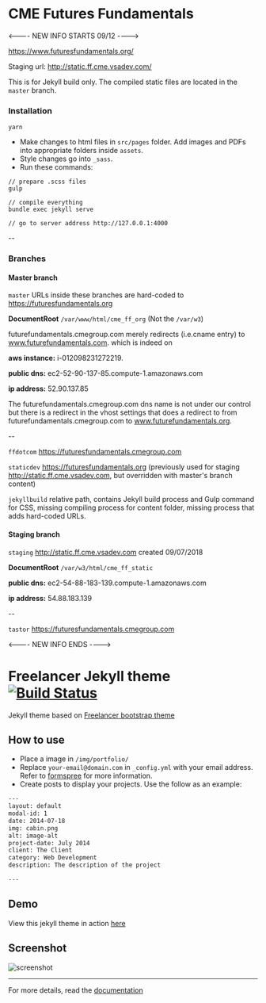# CME Futures Fundamentals

<---- NEW INFO STARTS 09/12 ---->

https://www.futuresfundamentals.org/

Staging url: http://static.ff.cme.vsadev.com/

This is for Jekyll build only. The compiled static files are located in the `master` branch.

### Installation

```
yarn
```

- Make changes to html files in `src/pages` folder. Add images and PDFs into appropriate folders inside `assets`.
- Style changes go into `_sass`.
- Run these commands:

```
// prepare .scss files
gulp

// compile everything
bundle exec jekyll serve

// go to server address http://127.0.0.1:4000
```
--

### Branches

#### Master branch
`master` URLs inside these branches are hard-coded to https://futuresfundamentals.org

**DocumentRoot** `/var/www/html/cme_ff_org` (Not the `/var/w3`)

futurefundamentals.cmegroup.com merely redirects (i.e.cname entry) to www.futurefundamentals.com. which is indeed on

**aws instance:** i-012098231272219.

**public dns:** ec2-52-90-137-85.compute-1.amazonaws.com

**ip address:** 52.90.137.85

The futurefundamentals.cmegroup.com dns name is not under our control but there is a redirect in the vhost settings that does a redirect to from futurefundamentals.cmegroup.com to www.futurefundamentals.org.

--


`ffdotcom` https://futuresfundamentals.cmegroup.com

`staticdev` https://futuresfundamentals.org (previously used for staging http://static.ff.cme.vsadev.com, but overridden with master's branch content)

`jekyllbuild` relative path, contains Jekyll build process and Gulp command for CSS, missing compiling process for content folder, missing process that adds hard-coded URLs.

#### Staging branch

`staging` http://static.ff.cme.vsadev.com created 09/07/2018

**DocumentRoot** `/var/w3/html/cme_ff_static`

**public dns:** ec2-54-88-183-139.compute-1.amazonaws.com

**ip address:** 54.88.183.139

--

`tastor` https://futuresfundamentals.cmegroup.com

<---- NEW INFO ENDS ---->

Freelancer Jekyll theme  [![Build Status](https://api.travis-ci.org/jeromelachaud/freelancer-theme.svg?branch=master)](https://travis-ci.org/jeromelachaud/freelancer-theme/)
=========================

Jekyll theme based on [Freelancer bootstrap theme ](http://startbootstrap.com/template-overviews/freelancer/)

## How to use
 - Place a image in `/img/portfolio/`
 - Replace `your-email@domain.com` in `_config.yml` with your email address. Refer to [formspree](http://formspree.io/) for more information.
 - Create posts to display your projects. Use the follow as an example:
```txt
---
layout: default
modal-id: 1
date: 2014-07-18
img: cabin.png
alt: image-alt
project-date: July 2014
client: The Client
category: Web Development
description: The description of the project

---
```

## Demo
View this jekyll theme in action [here](https://jeromelachaud.github.io/freelancer-theme)

## Screenshot
![screenshot](https://raw.githubusercontent.com/jeromelachaud/freelancer-theme/master/screenshot.png)

---------
For more details, read the [documentation](http://jekyllrb.com/)
